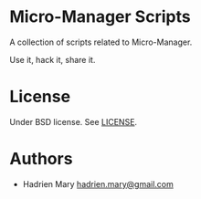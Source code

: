 # Micro-Manager Scripts

A collection of scripts related to Micro-Manager.

Use it, hack it, share it.

# License

Under BSD license. See [LICENSE](LICENSE).

# Authors

- Hadrien Mary <hadrien.mary@gmail.com>
